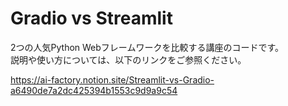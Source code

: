 # Gradio vs Streamlit
2つの人気Python Webフレームワークを比較する講座のコードです。  
説明や使い方については、以下のリンクをご参照ください。

https://ai-factory.notion.site/Streamlit-vs-Gradio-a6490de7a2dc425394b1553c9d9a9c54